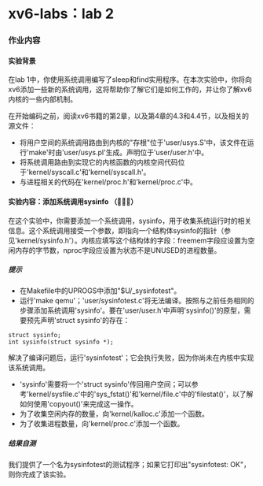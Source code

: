 # xv6-labs：lab 2

### 作业内容
#### 实验背景
在lab 1中，你使用系统调用编写了sleep和find实用程序。在本次实验中，你将向xv6添加一些新的系统调用，这将帮助你了解它们是如何工作的，并让你了解xv6内核的一些内部机制。

在开始编码之前，阅读xv6书籍的第2章，以及第4章的4.3和4.4节，以及相关的源文件：

+ 将用户空间的系统调用路由到内核的"存根"位于'user/usys.S'中，该文件在运行'make'时由'user/usys.pl'生成。声明位于'user/user.h'中。
+ 将系统调用路由到实现它的内核函数的内核空间代码位于'kernel/syscall.c'和'kernel/syscall.h'。
+ 与进程相关的代码在'kernel/proc.h'和'kernel/proc.c'中。

#### 实验内容：添加系统调用sysinfo （🍰🍰🍰）
在这个实验中，你需要添加一个系统调用，sysinfo，用于收集系统运行时的相关信息。这个系统调用接受一个参数，即指向一个结构体sysinfo的指针（参见'kernel/sysinfo.h'）。内核应填写这个结构体的字段：freemem字段应设置为空闲内存的字节数，nproc字段应设置为状态不是UNUSED的进程数量。

##### 提示
+ 在Makefile中的UPROGS中添加"$U/_sysinfotest"。
+ 运行'make qemu'；'user/sysinfotest.c'将无法编译。按照与之前任务相同的步骤添加系统调用'sysinfo'。要在'user/user.h'中声明'sysinfo()'的原型，需要预先声明'struct sysinfo'的存在：
```
struct sysinfo;
int sysinfo(struct sysinfo *);
```
解决了编译问题后，运行'sysinfotest'；它会执行失败，因为你尚未在内核中实现该系统调用。
+ 'sysinfo'需要将一个'struct sysinfo'传回用户空间；可以参考'kernel/sysfile.c'中的'sys_fstat()'和'kernel/file.c'中的'filestat()'，以了解如何使用'copyout()'来完成这一操作。
+ 为了收集空闲内存的数量，向'kernel/kalloc.c'添加一个函数。
+ 为了收集进程数量，向'kernel/proc.c'添加一个函数。

##### 结果自测
我们提供了一个名为sysinfotest的测试程序；如果它打印出"sysinfotest: OK"，则你完成了该实验。
